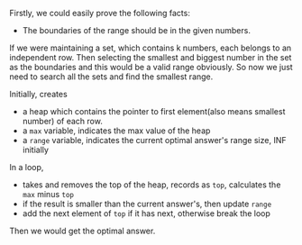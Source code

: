 Firstly, we could easily prove the following facts:
- The boundaries of the range should be in the given numbers.

If we were maintaining a set, which contains k numbers, each belongs to an independent row. 
Then selecting the smallest and biggest number in the set as the boundaries and this would be a valid range obviously. 
So now we just need to search all the sets and find the smallest range.

Initially, creates
- a heap which contains the pointer to first element(also means smallest number) of each row.
- a `max` variable, indicates the max value of the heap
- a `range` variable, indicates the current optimal answer's range size, INF initially

In a loop,
- takes and removes the top of the heap, records as `top`, calculates the `max` minus `top`
- if the result is smaller than the current answer's, then update `range`
- add the next element of `top` if it has next, otherwise break the loop

Then we would get the optimal answer.
